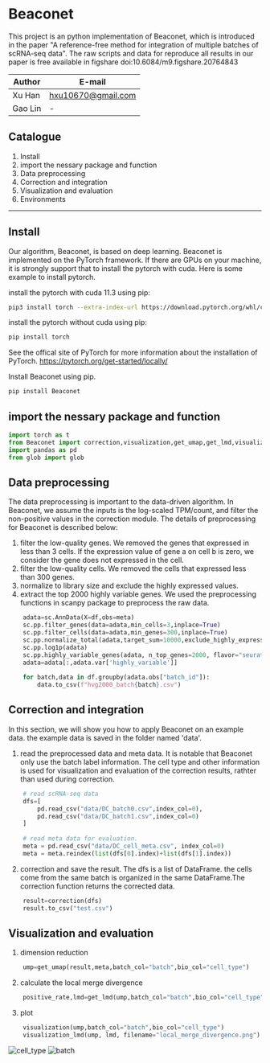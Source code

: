Beaconet
===========================
This project is an python implementation of Beaconet, which is introduced in the paper "A reference-free method for integration of multiple batches of scRNA-seq data".
The raw scripts and data for reproduce all results in our paper is free available in figshare doi:10.6084/m9.figshare.20764843
	
|Author|E-mail|
|---|---|
|Xu Han|hxu10670@gmail.com|
|Gao Lin|-|

## Catalogue
1. Install
2. import the nessary package and function
3. Data preprocessing
4. Correction and integration
5. Visualization and evaluation
6. Environments
---------
## Install
Our algorithm, Beaconet, is based on deep learning. Beaconet is implemented on the PyTorch framework.
If there are GPUs on your machine, it is strongly support that to install the pytorch with cuda.
Here is some example to install pytorch.

install the pytorch with cuda 11.3 using pip:
```Bash
pip3 install torch --extra-index-url https://download.pytorch.org/whl/cu113
```
install the pytorch without cuda using pip:
```Bash
pip install torch
```
See the offical site of PyTorch for more information about the installation of PyTorch.
https://pytorch.org/get-started/locally/

Install Beaconet using pip.
```Bash
pip install Beaconet
```

## import the nessary package and function
```python
import torch as t
from Beaconet import correction,visualization,get_umap,get_lmd,visualization_lmd
import pandas as pd
from glob import glob
```

## Data preprocessing
The data preprocessing is important to the data-driven algorithm. In Beaconet, we assume the inputs is the log-scaled TPM/count, and filter the non-positive values in the correction module. The details of preprocessing for Beaconet is described below:
1. filter the low-quality genes. We removed the genes that expressed in less than 3 cells. If the expression value of gene a on cell b is zero, we consider the gene does not expressed in the cell.
2. filter the low-quality cells. We removed the cells that expressed less than 300 genes.
3. normalize to library size and exclude the highly expressed values.
4. extract the top 2000 highly variable genes.
We used the preprocessing functions in scanpy package to preprocess the raw data.
```python
    adata=sc.AnnData(X=df,obs=meta)
    sc.pp.filter_genes(data=adata,min_cells=3,inplace=True)
    sc.pp.filter_cells(data=adata,min_genes=300,inplace=True)
    sc.pp.normalize_total(adata,target_sum=10000,exclude_highly_expressed=True,inplace=True)
    sc.pp.log1p(adata)
    sc.pp.highly_variable_genes(adata, n_top_genes=2000, flavor="seurat", batch_key="batch")
    adata=adata[:,adata.var['highly_variable']]
    
    for batch,data in df.groupby(adata.obs["batch_id"]):
    	data.to_csv(f"hvg2000_batch{batch}.csv")
```
## Correction and integration
In this section, we will show you how to apply Beaconet on an example data.
the example data is saved in the folder named 'data'.

1. read the preprocessed data and meta data. It is notable that Beaconet only use the batch label information. The cell type and other information is used for visualization and evaluation of the correction results, rathter than used during correction.
```python
    # read scRNA-seq data
    dfs=[
        pd.read_csv("data/DC_batch0.csv",index_col=0),
        pd.read_csv("data/DC_batch1.csv",index_col=0)
    ]
    
    # read meta data for evaluation.
    meta = pd.read_csv("data/DC_cell_meta.csv", index_col=0)
    meta = meta.reindex(list(dfs[0].index)+list(dfs[1].index))
```
2. correction and save the result. The dfs is a list of DataFrame. the cells come from the same batch is organized in the same DataFrame.The correction function returns the corrected data.
```python
    result=correction(dfs)
    result.to_csv("test.csv")
```
## Visualization and evaluation
1. dimension reduction
```python
    ump=get_umap(result,meta,batch_col="batch",bio_col="cell_type")
```
2. calculate the local merge divergence
```python
    positive_rate,lmd=get_lmd(ump,batch_col="batch",bio_col="cell_type")
```
3. plot
```python
    visualization(ump,batch_col="batch",bio_col="cell_type")
    visualization_lmd(ump, lmd, filename="local_merge_divergence.png")
```
![cell_type](https://github.com/xuxiaohan/Beaconet/blob/main/bio.png)
![batch](https://github.com/xuxiaohan/Beaconet/blob/main/batch.png)

